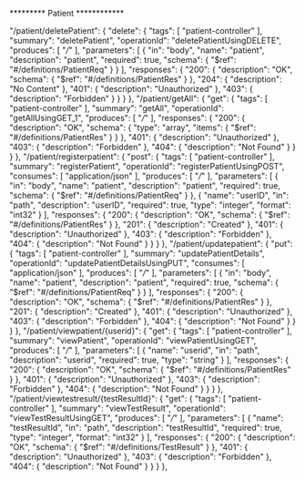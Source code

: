  ********* Patient ************

 "/patient/deletePatient": {
            "delete": {
                "tags": [
                    "patient-controller"
                ],
                "summary": "deletePatient",
                "operationId": "deletePatientUsingDELETE",
                "produces": [
                    "*/*"
                ],
                "parameters": [
                    {
                        "in": "body",
                        "name": "patient",
                        "description": "patient",
                        "required": true,
                        "schema": {
                            "$ref": "#/definitions/PatientReq"
                        }
                    }
                ],
                "responses": {
                    "200": {
                        "description": "OK",
                        "schema": {
                            "$ref": "#/definitions/PatientRes"
                        }
                    },
                    "204": {
                        "description": "No Content"
                    },
                    "401": {
                        "description": "Unauthorized"
                    },
                    "403": {
                        "description": "Forbidden"
                    }
                }
            }
        },
        "/patient/getAll": {
            "get": {
                "tags": [
                    "patient-controller"
                ],
                "summary": "getAll",
                "operationId": "getAllUsingGET_1",
                "produces": [
                    "*/*"
                ],
                "responses": {
                    "200": {
                        "description": "OK",
                        "schema": {
                            "type": "array",
                            "items": {
                                "$ref": "#/definitions/PatientRes"
                            }
                        }
                    },
                    "401": {
                        "description": "Unauthorized"
                    },
                    "403": {
                        "description": "Forbidden"
                    },
                    "404": {
                        "description": "Not Found"
                    }
                }
            }
        },
        "/patient/registerpatient": {
            "post": {
                "tags": [
                    "patient-controller"
                ],
                "summary": "registerPatient",
                "operationId": "registerPatientUsingPOST",
                "consumes": [
                    "application/json"
                ],
                "produces": [
                    "*/*"
                ],
                "parameters": [
                    {
                        "in": "body",
                        "name": "patient",
                        "description": "patient",
                        "required": true,
                        "schema": {
                            "$ref": "#/definitions/PatientReq"
                        }
                    },
                    {
                        "name": "userID",
                        "in": "path",
                        "description": "userID",
                        "required": true,
                        "type": "integer",
                        "format": "int32"
                    }
                ],
                "responses": {
                    "200": {
                        "description": "OK",
                        "schema": {
                            "$ref": "#/definitions/PatientRes"
                        }
                    },
                    "201": {
                        "description": "Created"
                    },
                    "401": {
                        "description": "Unauthorized"
                    },
                    "403": {
                        "description": "Forbidden"
                    },
                    "404": {
                        "description": "Not Found"
                    }
                }
            }
        },
        "/patient/updatepatient": {
            "put": {
                "tags": [
                    "patient-controller"
                ],
                "summary": "updatePatientDetails",
                "operationId": "updatePatientDetailsUsingPUT",
                "consumes": [
                    "application/json"
                ],
                "produces": [
                    "*/*"
                ],
                "parameters": [
                    {
                        "in": "body",
                        "name": "patient",
                        "description": "patient",
                        "required": true,
                        "schema": {
                            "$ref": "#/definitions/PatientReq"
                        }
                    }
                ],
                "responses": {
                    "200": {
                        "description": "OK",
                        "schema": {
                            "$ref": "#/definitions/PatientRes"
                        }
                    },
                    "201": {
                        "description": "Created"
                    },
                    "401": {
                        "description": "Unauthorized"
                    },
                    "403": {
                        "description": "Forbidden"
                    },
                    "404": {
                        "description": "Not Found"
                    }
                }
            }
        },
        "/patient/viewpatient/{userid}": {
            "get": {
                "tags": [
                    "patient-controller"
                ],
                "summary": "viewPatient",
                "operationId": "viewPatientUsingGET",
                "produces": [
                    "*/*"
                ],
                "parameters": [
                    {
                        "name": "userid",
                        "in": "path",
                        "description": "userid",
                        "required": true,
                        "type": "string"
                    }
                ],
                "responses": {
                    "200": {
                        "description": "OK",
                        "schema": {
                            "$ref": "#/definitions/PatientRes"
                        }
                    },
                    "401": {
                        "description": "Unauthorized"
                    },
                    "403": {
                        "description": "Forbidden"
                    },
                    "404": {
                        "description": "Not Found"
                    }
                }
            }
        },
        "/patient/viewtestresult/{testResultId}": {
            "get": {
                "tags": [
                    "patient-controller"
                ],
                "summary": "viewTestResult",
                "operationId": "viewTestResultUsingGET",
                "produces": [
                    "*/*"
                ],
                "parameters": [
                    {
                        "name": "testResultId",
                        "in": "path",
                        "description": "testResultId",
                        "required": true,
                        "type": "integer",
                        "format": "int32"
                    }
                ],
                "responses": {
                    "200": {
                        "description": "OK",
                        "schema": {
                            "$ref": "#/definitions/TestResult"
                        }
                    },
                    "401": {
                        "description": "Unauthorized"
                    },
                    "403": {
                        "description": "Forbidden"
                    },
                    "404": {
                        "description": "Not Found"
                    }
                }
            }
        },
